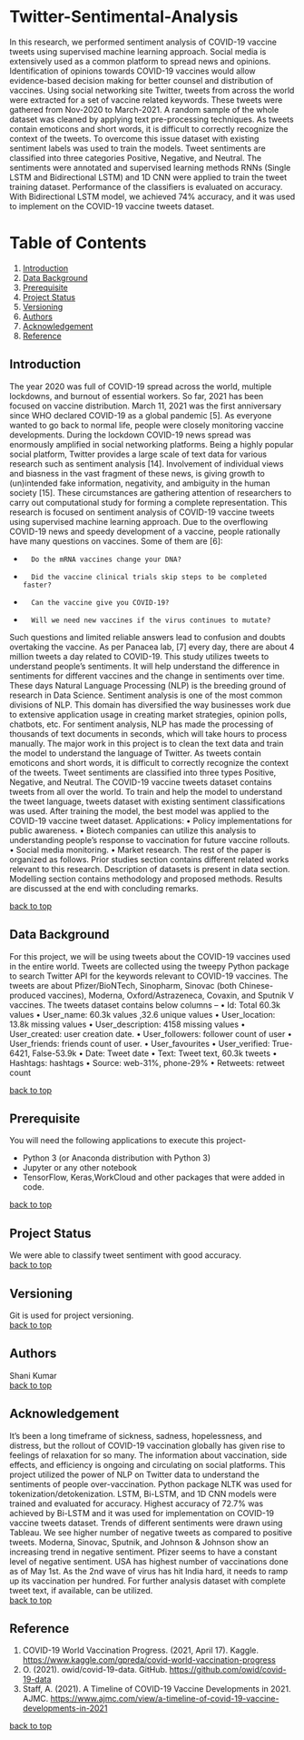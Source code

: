 # Twitter-Sentimental-Analysis
In this research, we performed sentiment analysis of COVID-19 vaccine tweets using supervised machine learning approach. Social media is extensively used as a common platform to spread news and opinions. Identification of opinions towards COVID-19 vaccines would allow evidence-based decision making for better counsel and distribution of vaccines. Using social networking site Twitter, tweets from across the world were extracted for a set of vaccine related keywords. These tweets were gathered from Nov-2020 to March-2021. A random sample of the whole dataset was cleaned by applying text pre-processing techniques. As tweets contain emoticons and short words, it is difficult to correctly recognize the context of the tweets. To overcome this issue dataset with existing sentiment labels was used to train the models. Tweet sentiments are classified into three categories Positive, Negative, and Neutral. The sentiments were annotated and supervised learning methods RNNs (Single LSTM and Bidirectional LSTM) and 1D CNN were applied to train the tweet training dataset. Performance of the classifiers is evaluated on accuracy. With Bidirectional LSTM model, we achieved 74% accuracy, and it was used to implement on the COVID-19 vaccine tweets dataset.

# Table of Contents
1. [Introduction](#introduction)
2. [Data Background](#data-background)
3. [Prerequisite](#prerequisite)
4. [Project Status](#project-status)
5. [Versioning](#versioning)
6. [Authors](#authors)
7. [Acknowledgement](#acknowledgement)
8. [Reference](#reference)

## Introduction
The year 2020 was full of COVID-19 spread across the world, multiple lockdowns, and burnout of essential workers. So far, 2021 has been focused on vaccine distribution. March 11, 2021 was the first anniversary since WHO declared COVID-19 as a global pandemic [5]. As everyone wanted to go back to normal life, people were closely monitoring vaccine developments. During the lockdown COVID-19 news spread was enormously amplified in social networking platforms. Being a highly popular social platform, Twitter provides a large scale of text data for various research such as sentiment analysis [14]. Involvement of individual views and biasness in the vast fragment of these news, is giving growth to (un)intended fake information, negativity, and ambiguity in the human society [15]. These circumstances are gathering attention of researchers to carry out computational study for forming a complete representation. This research is focused on sentiment analysis of COVID-19 vaccine tweets using supervised machine learning approach. Due to the overflowing COVID-19 news and speedy development of a vaccine, people rationally have many questions on vaccines. Some of them are [6]:
-       Do the mRNA vaccines change your DNA? 
-       Did the vaccine clinical trials skip steps to be completed faster? 
-       Can the vaccine give you COVID-19? 
-       Will we need new vaccines if the virus continues to mutate?
Such questions and limited reliable answers lead to confusion and doubts overtaking the vaccine. As per Panacea lab, [7] every day, there are about 4 million tweets a day related to COVID-19. This study utilizes tweets to understand people’s sentiments. It will help understand the difference in sentiments for different vaccines and the change in sentiments over time. 
These days Natural Language Processing (NLP) is the breeding ground of research in Data Science. Sentiment analysis is one of the most common divisions of NLP. This domain has diversified the way businesses work due to extensive application usage in creating market strategies, opinion polls, chatbots, etc. For sentiment analysis, NLP has made the processing of thousands of text documents in seconds, which will take hours to process manually. The major work in this project is to clean the text data and train the model to understand the language of Twitter. As tweets contain emoticons and short words, it is difficult to correctly recognize the context of the tweets. Tweet sentiments are classified into three types Positive, Negative, and Neutral. The COVID-19 vaccine tweets dataset contains tweets from all over the world. To train and help the model to understand the tweet language, tweets dataset with existing sentiment classifications was used. After training the model, the best model was applied to the COVID-19 vaccine tweet dataset.
Applications:
•	Policy implementations for public awareness.
•	Biotech companies can utilize this analysis to understanding people’s response to vaccination for future vaccine rollouts. 
•	Social media monitoring.
•	Market research.
The rest of the paper is organized as follows. Prior studies section contains different related works relevant to this research. Description of datasets is present in data section. Modelling section contains methodology and proposed methods. Results are discussed at the end with concluding remarks.


[back to top](#table-of-contents)
## Data Background
For this project, we will be using tweets about the COVID-19 vaccines used in the entire world. Tweets are collected using the tweepy Python package to search Twitter API for the keywords relevant to COVID-19 vaccines. The tweets are about Pfizer/BioNTech, Sinopharm, Sinovac (both Chinese-produced vaccines), Moderna, Oxford/Astrazeneca, Covaxin, and Sputnik V vaccines. 
The tweets dataset contains below columns –
•	Id: 		Total 60.3k values
•	User_name: 	60.3k values ,32.6 unique values
•	User_location: 	13.8k missing values
•	User_description: 4158 missing values
•	User_created: 	user creation date.
•	User_followers:	follower count of user
•	User_friends: 	friends count of user.
•	User_favourites
•	User_verified: 	True-6421, False-53.9k
•	Date: 		Tweet date
•	Text: 		Tweet text, 60.3k tweets
•	Hashtags: 	hashtags
•	Source: 		web-31%, phone-29%
•	Retweets: 	retweet count


[back to top](#table-of-contents)
## Prerequisite
You will need the following applications to execute this project-

* Python 3 (or Anaconda distribution with Python 3)
* Jupyter or any other notebook
* TensorFlow, Keras,WorkCloud and other packages that were added in code.

[back to top](#table-of-contents)

## Project Status
We were able to classify tweet sentiment with good accuracy. \
[back to top](#table-of-contents)

## Versioning
Git is used for project versioning. \
[back to top](#table-of-contents)

## Authors
Shani Kumar \
[back to top](#table-of-contents)

## Acknowledgement
It’s been a long timeframe of sickness, sadness, hopelessness, and distress, but the rollout of COVID-19 vaccination globally has given rise to feelings of relaxation for so many. The information about vaccination, side effects, and efficiency is ongoing and circulating on social platforms. This project utilized the power of NLP on Twitter data to understand the sentiments of people over-vaccination. Python package NLTK was used for tokenization/detokenization. LSTM, Bi-LSTM, and 1D CNN models were trained and evaluated for accuracy. Highest accuracy of 72.7% was achieved by Bi-LSTM and it was used for implementation on COVID-19 vaccine tweets dataset. Trends of different sentiments were drawn using Tableau. We see higher number of negative tweets as compared to positive tweets. Moderna, Sinovac, Sputnik, and Johnson & Johnson show an increasing trend in negative sentiment. Pfizer seems to have a constant level of negative sentiment. USA has highest number of vaccinations done as of May 1st. As the 2nd wave of virus has hit India hard, it needs to ramp up its vaccination per hundred. For further analysis dataset with complete tweet text, if available, can be utilized. \
[back to top](#table-of-contents)

## Reference
1.	COVID-19 World Vaccination Progress. (2021, April 17). Kaggle. https://www.kaggle.com/gpreda/covid-world-vaccination-progress
2.	O. (2021). owid/covid-19-data. GitHub. https://github.com/owid/covid-19-data
3.	Staff, A. (2021). A Timeline of COVID-19 Vaccine Developments in 2021. AJMC. https://www.ajmc.com/view/a-timeline-of-covid-19-vaccine-developments-in-2021

[back to top](#table-of-contents)
